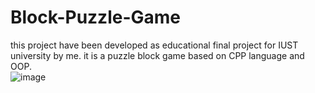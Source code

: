 # Block-Puzzle-Game
this project have been developed as educational final project for IUST university by me.
it is a puzzle block game based on CPP language and OOP.   
![image](https://m.media-amazon.com/images/I/51LW6G7B-PL.png)
